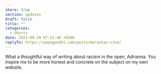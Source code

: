 ```yaml
---
share: true
section: updates
draft: false
title: ""
categories:
  - Shorts
date: 2023-09-29 07:22:48 +0200
replyTo: https://popagandhi.com/posts/merantau-cino/
---
```


What a thoughtful way of writing about racism in the open, Adrianna. You inspire me to be more honest and concrete on the subject on my own website.
